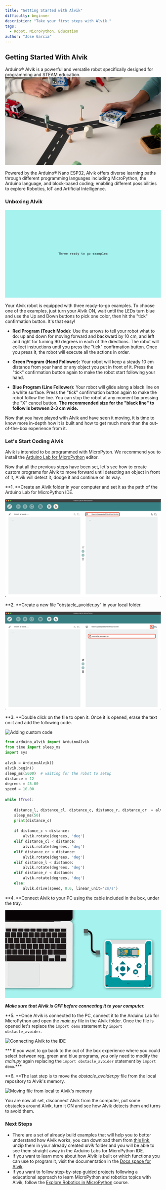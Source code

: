 ```yaml
---
title: "Getting Started with Alvik"
difficulty: beginner
description: "Take your first steps with Alvik."
tags:
  - Robot, MicroPython, Education
author: "Jose Garcia"
---
```

## Getting Started With Alvik

Arduino® Alvik is a powerful and versatile robot specifically designed for programming and STEAM education.
![Alvik's Robot](assets/alvik_main.jpg)

Powered by the Arduino® Nano ESP32, Alvik offers diverse learning paths through different programming languages including MicroPython, the Arduino language, and block-based coding; enabling different possibilities to explore Robotics, IoT and Artificial Intelligence.

### Unboxing Alvik

![Selecting one of the ready-to-go examples](assets/select-examples.gif)

Your Alvik robot is equipped with three ready-to-go examples. To choose one of the examples, just turn your Alvik ON, wait until the LEDs turn blue and use the Up and Down buttons to pick one color, then hit the "tick" confirmation button. It's that easy!

- **Red Program (Touch Mode):** Use the arrows to tell your robot what to do: up and down for moving forward and backward by 10 cm, and left and right for turning 90 degrees in each of the directions. The robot will collect instructions until you press the "tick" confirmation button. Once you press it, the robot will execute all the actions in order.

- **Green Program (Hand Follower):** Your robot will keep a steady 10 cm distance from your hand or any object you put in front of it. Press the "tick" confirmation button again to make the robot start following your hand.

- **Blue Program (Line Follower):** Your robot will glide along a black line on a white surface. Press the "tick" confirmation button again to make the robot follow the line. You can stop the robot at any moment by pressing the "X" cancel button. **The recommended size for the "black line" to follow is between 2-3 cm wide.**

Now that you have played with Alvik and have seen it moving, it is time to know more in-depth how it is built and how to get much more than the out-of-the-box experience from it.

### Let's Start Coding Alvik

Alvik is intended to be programmed with MicroPyton. We recommend you to install the [Arduino Lab for MicroPython](https://labs.arduino.cc/en/labs/micropython) editor.

Now that all the previous steps have been set, let's see how to create custom programs for Alvik to move forward until detecting an object in front of it, Alvik will detect it, dodge it and continue on its way.

**1. **Create an Alvik folder in your computer and set it as the path of the Arduino Lab for MicroPython IDE.

![Adding Alvik folder path to the IDE](assets/alvik_folder_path.png)

**2. **Create a new file "obstacle_avoider.py" in your local folder.

![Creating obstacle_avoider.py file](assets/creating_file.png)

**3. **Double click on the file to open it. Once it is opened, erase the text on it and add the following code.

![Adding custom code](assets/adding_custom_code.gif)

``` python
from arduino_alvik import ArduinoAlvik
from time import sleep_ms
import sys

alvik = ArduinoAlvik()
alvik.begin()
sleep_ms(5000)  # waiting for the robot to setup
distance = 12
degrees = 45.00
speed = 10.00

while (True):
    
    distance_l, distance_cl, distance_c, distance_r, distance_cr  = alvik.get_distance()
    sleep_ms(50)
    print(distance_c)
    
    if distance_c < distance:
        alvik.rotate(degrees, 'deg')
    elif distance_cl < distance:
        alvik.rotate(degrees, 'deg')
    elif distance_cr < distance:
        alvik.rotate(degrees, 'deg')
    elif distance_l < distance:
        alvik.rotate(degrees, 'deg')
    elif distance_r < distance:
        alvik.rotate(degrees, 'deg')
    else:
        alvik.drive(speed, 0.0, linear_unit='cm/s')

```

**4. **Connect Alvik to your PC using the cable included in the box, under the tray.

![Connecting Alvik to the PC](assets/connecting_alvik.gif)

***Make sure that Alvik is OFF before connecting it to your computer.***

**5. **Once Alvik is connected to the PC, connect it to the Arduino Lab for MicroPython and open the _main.py_ file in the Alvik folder. Once the file is opened let's replace the `import demo` statement by `import obstacle_avoider`.

![Connecting Alvik to the IDE](assets/connecting_alvik_ide.gif)

*** If you want to go back to the out of the box experience where you could select between reg, green and blue programs, you only need to modify the _main.py_ again replacing the `import obstacle_avoider` statement by `import demo`.***

**6. **The last step is to move the _obstacle_avoider.py_ file from the local repository to Alvik's memory.

![Moving file from local to Alvik's memory](assets/local2memory.gif)

You are now all set, disconnect Alvik from the computer, put some obstacles around Alvik, turn it ON and see how Alvik detects them and turns to avoid them.

### Next Steps

* There are a set of already build examples that will help you to better understand how Alvik works, you can download them from [this link](https://github.com/arduino/arduino-alvik-mpy/archive/refs/tags/0.2.0.zip), unzip them in your already created _alvik_ folder and you will be able to see them straight away in the Arduino Labs for MicroPython IDE.
*  If you want to learn more about how Alvik is built or which functions you can use to program it, visit the documentation in the [Docs space for Alvik](https://docs.arduino.cc/hardware/alvik/).
* If you want to follow step-by-step guided projects following a educational approach to learn MicroPython and robotics topics with Alvik, follow the [Explore Robotics in MicroPython](https://courses.arduino.cc/explore-robotics-micropython/) course.
